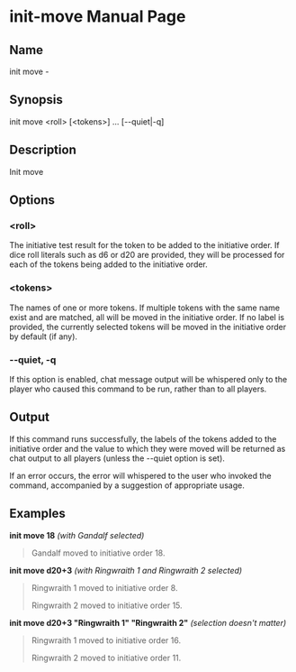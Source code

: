 
# init-move Manual Page

## Name

init move - 

## Synopsis

init move \<roll\> \[\<tokens\>\] ... \[--quiet|-q\] 

## Description

Init move 

## Options

### \<roll\>
The initiative test result for the token to be added to the initiative order. If dice roll literals such as d6 or d20 are provided, they will be processed for each of the tokens being added to the initiative order.

### \<tokens\>
The names of one or more tokens. If multiple tokens with the same name exist and are matched, all will be moved in the initiative order. If no label is provided, the currently selected tokens will be moved in the initiative order by default (if any).

### --quiet, -q
If this option is enabled, chat message output will be whispered only to the player who caused this command to be run, rather than to all players.

## Output

If this command runs successfully, the labels of the tokens added to the initiative order and the value to which they were moved will be returned as chat output to all players (unless the --quiet option is set).

If an error occurs, the error will whispered to the user who invoked the command, accompanied by a suggestion of appropriate usage.

## Examples

**init move 18** *(with Gandalf selected)*

> Gandalf moved to initiative order 18.

**init move d20+3** *(with Ringwraith 1 and Ringwraith 2 selected)*

> Ringwraith 1 moved to initiative order 8.
>
> Ringwraith 2 moved to initiative order 15.

**init move d20+3 "Ringwraith 1" "Ringwraith 2"** *(selection doesn't matter)*

> Ringwraith 1 moved to initiative order 16.
>
> Ringwraith 2 moved to initiative order 11.